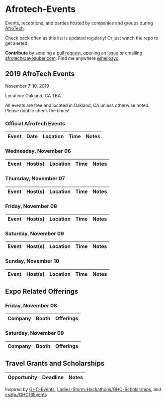 # Afrotech-Events

Events, receptions, and parties hosted by companies and groups during [AfroTech](https://e.sparxo.com/Afrotech19).

Check back often as this list is updated regularly! Or just watch the repo to get alerted.

**Contribute** by sending a [pull request](https://github.com/helloayo/Afrotech-Events/pulls), opening an [Issue](https://github.com/helloayo/Afrotech-Events/issues) or emailing [afrotech@ayosuber.com](mailto:afrotech@ayosuber.com). Find me anywhere [@helloayo](https://twitter.com/@helloayo)

## 2019 AfroTech Events

November 7-10, 2019

Location: Oakland, CA TBA

All events are free and located in Oakland, CA unless otherwise noted. Please double check the times!

### Official AfroTech Events
Event	                 | Date      | Location     | Time	   | Notes
:---------------------:| ------------- | ------------ | -------- | ------------


### Wednesday, November 06
Event	                 | Host(s)      | Location     | Time	   | Notes
:---------------------:| ------------- | ------------ | -------- | ------------


### Thursday, November 07
Event	                 | Host(s)      | Location     | Time	   | Notes
:---------------------:| ------------- | ------------ | -------- | ------------


### Friday, November 08
Event	                 | Host(s)       | Location     | Time	   | Notes
:---------------------:| ------------- | ------------ | -------- | ------------


### Saturday, November 09
Event	                 | Host(s)       | Location     | Time	   | Notes
:---------------------:| ------------- | ------------ | -------- | ------------


### Sunday, November 10
Event	                 | Host(s)      | Location     | Time	   | Notes
:---------------------:| ------------- | ------------ | -------- | ------------


## Expo Related Offerings

### Friday, November 08
Company	                 | Booth | Offerings
:---------------------:| ------------- | -------------


### Saturday, November 09
Company	                 | Booth | Offerings
:---------------------:| ------------- | -------------


## Travel Grants and Scholarships
Opportunity              | Deadline      | Notes
:---------------------:| ------------- | ------------



Inspired by [GHC-Events](https://github.com/missCarrieMah/GHC-Events/), [Ladies-Storm-Hackathons/GHC-Scholarships](https://github.com/Ladies-Storm-Hackathons/GHC-Scholarships), and [cszhu/GHC16Events](https://github.com/cszhu/GHC16Events)
